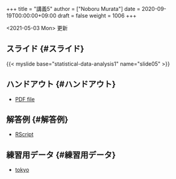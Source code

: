 +++
title = "講義5"
author = ["Noboru Murata"]
date = 2020-09-19T00:00:00+09:00
draft = false
weight = 1006
+++

<span class="timestamp-wrapper"><span class="timestamp">&lt;2021-05-03 Mon&gt; </span></span> 更新


## スライド {#スライド}

{{< myslide base="statistical-data-analysis1" name="slide05" >}}


## ハンドアウト {#ハンドアウト}

-   [PDF file](https://noboru-murata.github.io/statistical-data-analysis1/pdfs/slide05.pdf)


## 解答例 {#解答例}

-   [RScript](https://noboru-murata.github.io/statistical-data-analysis1/code/slide05.R)


## 練習用データ {#練習用データ}

-   [tokyo](https://noboru-murata.github.io/statistical-data-analysis1/zips/tokyo.zip)